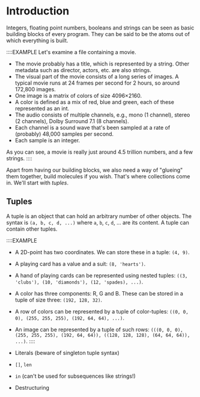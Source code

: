 # Introduction

Integers, floating point numbers, booleans and strings can be seen as basic building blocks of every program.
They can be said to be the atoms out of which everything is built.

::::EXAMPLE
Let's examine a file containing a movie.

* The movie probably has a title, which is represented by a string.
  Other metadata such as director, actors, etc. are also strings.
* The visual part of the movie consists of a long series of images.
  A typical movie runs at 24 frames per second for 2 hours, so around 172,800 images.
* One image is a matrix of colors of size 4096&times;2160.
* A color is defined as a mix of red, blue and green, each of these represented as an int.
* The audio consists of multiple channels, e.g., mono (1 channel), stereo (2 channels), Dolby Surround 7.1 (8 channels).
* Each channel is a sound wave that's been sampled at a rate of (probably) 48,000 samples per second.
* Each sample is an integer.

As you can see, a movie is really just around 4.5 trillion numbers, and a few strings.
::::

Apart from having our building blocks, we also need a way of "glueing" them together, build molecules if you wish.
That's where collections come in.
We'll start with *tuples*.

## Tuples

A tuple is an object that can hold an arbitrary number of other objects.
The syntax is `(a, b, c, d, ...)` where `a`, `b`, `c`, `d`, ... are its content.
A tuple can contain other tuples.

::::EXAMPLE

* A 2D-point has two coordinates.
  We can store these in a tuple: `(4, 9)`.
* A playing card has a value and a suit: `(8, 'hearts')`.
* A hand of playing cards can be represented using nested tuples: `((3, 'clubs'), (10, 'diamonds'), (12, 'spades), ...)`.
* A color has three components: R, G and B.
  These can be stored in a tuple of size three: `(192, 128, 32)`.
* A row of colors can be represented by a tuple of color-tuples: `((0, 0, 0), (255, 255, 255), (192, 64, 64), ...)`.
* An image can be represented by a tuple of such rows: `(((0, 0, 0), (255, 255, 255), (192, 64, 64)), ((128, 128, 128), (64, 64, 64)), ...)`.
::::

* Literals (beware of singleton tuple syntax)
* `[]`, `len`
* `in` (can't be used for subsequences like strings!)
* Destructuring
